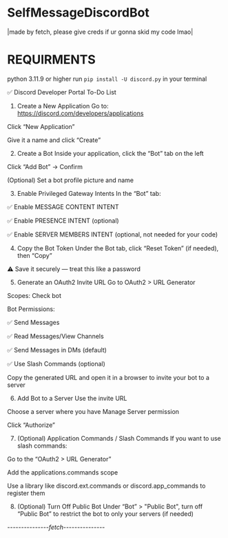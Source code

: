 # SelfMessageDiscordBot
|made by fetch, please give creds if ur gonna skid my code lmao|


# REQUIRMENTS
python 3.11.9 or higher
run `pip install -U discord.py` in your terminal

✅ Discord Developer Portal To-Do List
1. Create a New Application
Go to: https://discord.com/developers/applications

Click “New Application”

Give it a name and click “Create”

2. Create a Bot
Inside your application, click the “Bot” tab on the left

Click “Add Bot” → Confirm

(Optional) Set a bot profile picture and name

3. Enable Privileged Gateway Intents
In the “Bot” tab:

✅ Enable MESSAGE CONTENT INTENT

✅ Enable PRESENCE INTENT (optional)

✅ Enable SERVER MEMBERS INTENT (optional, not needed for your code)

4. Copy the Bot Token
Under the Bot tab, click “Reset Token” (if needed), then “Copy”

⚠️ Save it securely — treat this like a password

5. Generate an OAuth2 Invite URL
Go to OAuth2 > URL Generator

Scopes: Check bot

Bot Permissions:

✅ Send Messages

✅ Read Messages/View Channels

✅ Send Messages in DMs (default)

✅ Use Slash Commands (optional)

Copy the generated URL and open it in a browser to invite your bot to a server

6. Add Bot to a Server
Use the invite URL

Choose a server where you have Manage Server permission

Click “Authorize”

7. (Optional) Application Commands / Slash Commands
If you want to use slash commands:

Go to the “OAuth2 > URL Generator”

Add the applications.commands scope

Use a library like discord.ext.commands or discord.app_commands to register them

8. (Optional) Turn Off Public Bot
Under “Bot” > "Public Bot", turn off “Public Bot” to restrict the bot to only your servers (if needed)

---------------*fetch*---------------
